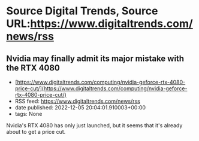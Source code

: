 # Source Digital Trends, Source URL:https://www.digitaltrends.com/news/rss

## Nvidia may finally admit its major mistake with the RTX 4080
 - [https://www.digitaltrends.com/computing/nvidia-geforce-rtx-4080-price-cut/](https://www.digitaltrends.com/computing/nvidia-geforce-rtx-4080-price-cut/)
 - RSS feed: https://www.digitaltrends.com/news/rss
 - date published: 2022-12-05 20:04:01.910003+00:00
 - tags: None

Nvidia's RTX 4080 has only just launched, but it seems that it's already about to get a price cut.
